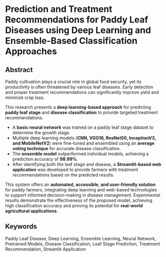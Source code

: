 # Prediction and Treatment Recommendations for Paddy Leaf Diseases using Deep Learning and Ensemble-Based Classification Approaches

## Abstract
Paddy cultivation plays a crucial role in global food security, yet its productivity is often threatened by various leaf diseases. Early detection and proper treatment recommendations can significantly improve yield and minimize crop loss.  

This research presents a **deep learning-based approach** for predicting **paddy leaf stage** and **disease classification** to provide targeted treatment recommendations.  

- A **basic neural network** was trained on a paddy leaf stage dataset to determine the growth stage.  
- Multiple deep learning models (**CNN, VGG16, ResNet50, InceptionV3, and MobileNetV2**) were fine-tuned and ensembled using an **average voting technique** for accurate disease classification.  
- The **ensemble model** outperformed individual models, achieving a prediction accuracy of **98.99%**.  
- After identifying both the leaf stage and disease, a **Streamlit-based web application** was developed to provide farmers with treatment recommendations based on the predicted results.  

This system offers an **automated, accessible, and user-friendly solution** for paddy farmers, integrating deep learning and web-based technologies to support informed decision-making in disease management. Experimental results demonstrate the effectiveness of the proposed model, achieving high classification accuracy and proving its potential for **real-world agricultural applications**.

## Keywords
Paddy Leaf Disease, Deep Learning, Ensemble Learning, Neural Network, Pretrained Models, Disease Classification, Leaf Stage Prediction, Treatment Recommendation, Streamlit Application

